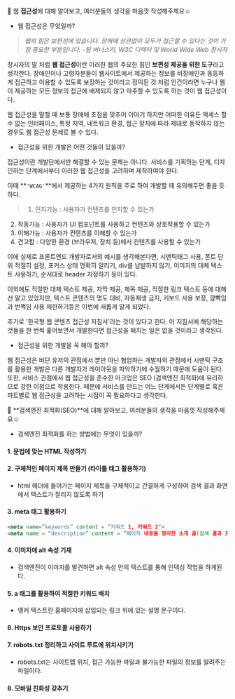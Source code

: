 🖤 웹 **접근성**에 대해 알아보고, 여러분들의 생각을 마음껏 작성해주제요☺️

- 웹 접근성은 무엇일까?

> *웹의 힘은 보편성에 있습니다. 장애에 상관없이 모두가 접근할 수 있다는 것이 가장 중요한 부분입니다. -팀 버너스리, W3C 디렉터 및 World Wide Web 창시자*

창시자의 말 처럼 **웹 접근성**이란 이러한 웹의 주요한 힘인 **보편성 제공을 위한 도구**라고 생각한다. 장애인이나 고령자분들이 웹사이트에서 제공하는 정보를 비장애인과 동등하게 접근하고 이용할 수 있도록 보장하는 것이라고 정의된 것 처럼 인간이라면 누구나 웹이 제공하는 모든 정보의 접근에 배제되지 않고 마주할 수 있도록 하는 것이 웹 접근성이다.

웹 접근성을 말할 때 보통 장애에 초점을 맞추어 이야기 하지만 어떠한 이유든 액세스 할 수 없는 인터페이스, 특정 지역, 네트워크 환경, 접근 장치에 따라 제대로 동작하지 않는 경우도 웹 접근성 문제로 볼 수 있다.

- 접근성을 위한 개발은 어떤 것들이 있을까?

접근성이란 개발단에서만 해결할 수 있는 문제는 아니다. 서비스를 기획하는 단계, 디자인하는 단계에서부터 이러한 웹 접근성을 고려하며 제작하여야 한다. 

이때 **`'WCAG'`**에서 제공하는 4가지 원칙을 주로 하여 개발할 때 유의해두면 좋을 듯 하다.

>1. 인지기능 : 사용자가 컨텐츠를 인지할 수 있는가
2. 작동가능 : 사용자가 UI 컴포넌트를 사용하고 컨텐츠와 상호작용할 수 있는가
3. 이해가능 : 사용자가 컨텐츠를 이해할 수 있는가
4. 견고함 : 다양한 환경 (브라우저, 장치 등)에서 컨텐츠를 사용할 수 있는가

이에 실제로 프론트엔드 개발자로서의 예시를 생각해본다면, 시멘틱태그 사용, 폰트 단위 적절히 설정, 포커스 상태 명확히 알리기, div를 남발하지 않기, 이미지의 대체 텍스트 사용하기, 순서대로 header 지정하기 등이 있다.

이외에도 적절한 대체 텍스트 제공, 자막 제공, 제목 제공, 적절한 링크 텍스트 등에 대해선 알고 있었지만, 텍스트 콘텐츠의 명도 대비, 자동재생 금지, 키보드 사용 보장, 깜빡임과 번쩍임 사용 제한하기등은 이번에 새롭게 알게 되었다.

추가로 '한국형 웹 콘텐츠 접근성 지침서'라는 것이 있다고 한다. 이 지침서에 해당하는 것들을 한 번씩 훑어보면서 개발한다면 접근성을 해치는 일은 없을 것이라고 생각된다.

- 접근성을 위한 개발을 꼭 해야 할까?

웹 접근성은 비단 유저의 관점에서 뿐만 아닌 협업하는 개발자의 관점에서 시맨틱 구조를 활용한 개발은 다른 개발자가 레이아웃을 파악하기에 수월하기 때문에 도움이 된다. 또한, 서비스 관점에서 웹 접근성을 준수한 마크업은 SEO (검색엔진 최적화)에 유리하므로 강한 이점으로 작용한다.
때문에 서비스를 만드는 어느 단계에서든 단계별로 혹은 파트별로 웹 접근성을 고려하는 시점이 꼭 필요하다고 생각한다.


🖤 **검색엔진 최적화(SEO)**에 대해 알아보고, 여러분들의 생각을 마음껏 작성해주제요☺️

- 검색엔진 최적화를 하는 방법에는 무엇이 있을까?

#### 1. 문법에 맞는 HTML 작성하기
#### 2. 구체적인 페이지 제목 만들기 (타이틀 태그 활용하기)
 - html 헤더에 들어가는 페이지 제목을 구체적이고 간결하게 구성하여 검색 결과 화면에서 텍스트가 잘리지 않도록 하기
#### 3. meta 태그 활용하기
```html
<meta name=”keywords” content = “키워드 1, 키워드 2″>
<meta name = “description” content = “페이지 내용을 정리한 소개 글(검색 결과 프리뷰로 나타나는 영역)”>
```
#### 4. 이미지에 alt 속성 기재
 - 검색엔진이 이미지를 발견하면 alt 속성 안의 텍스트를 통해 인덱싱 작업을 하게된다.
#### 5. a 태그를 활용하여 적절한 키워드 배치
 - 앵커 텍스트란 홈페이지에 삽입되는 링크 위에 있는 설명 문구이다. 
#### 6. Https 보안 프로토콜 사용하기
#### 7. robots.txt 정리하고 사이트 루트에 위치시키기
 - robots.txt는 사이트맵 위치, 접근 가능한 파일과 불가능한 파일의 정보를 알려주는 파일이다. 
#### 8. 모바일 친화성 갖추기